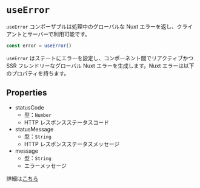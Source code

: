 # `useError`
`useError` コンポーザブルは処理中のグローバルな Nuxt エラーを返し、クライアントとサーバーで利用可能です。
```ts
const error = useError()
```
`useError` はステートにエラーを設定し、コンポーネント間でリアクティブかつ SSR フレンドリーなグローバル Nuxt エラーを生成します。Nuxt エラーは以下のプロパティを持ちます。

## Properties
- statusCode
  - 型：`Number`
  - HTTP レスポンスステータスコード
- statusMessage
  - 型：`String`
  - HTTP レスポンスステータスメッセージ
- message
  - 型：`String`
  - エラーメッセージ

詳細は[こちら](https://nuxt.com/docs/getting-started/error-handling)